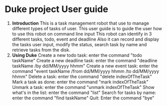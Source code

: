 # Duke project User guide
1. **Introduction**
	This is a task management robot that use to manage different types of tasks of user.
	This user guide is to guide the user how to use this robot on command line input
	This robot can identify in 3 different tasks, todo, event and deadline
	Also it can record and display the tasks user input, modify the status, search task by name and retrieve tasks from the disk.
2. **Using Duke**
	Create a new todo task: enter the command "todo taskName"
	Create a new deadline task: enter the command "deadline taskName /by dd/MM/yyyy hhmm"
	Create a new event task: enter the command "event taskName /from dd/MM/yyyy hhmm /to dd/MM/yyyy hhmm"
	Delete a task: enter the command "delete indexOfTheTask"
	Mark a task as done: enter the command "mark indexOfTheTask"
	Unmark a task: enter the command "unmark indexOfTheTask"
	Show what's in the list: enter the command "list"
	Search for tasks by name: enter the command "find taskName"
	Quit: Enter the command "bye"


	


